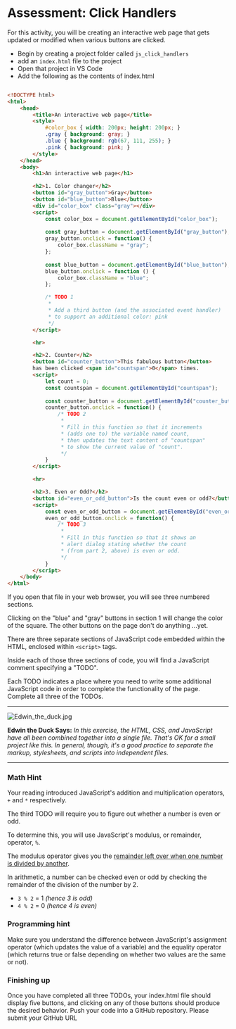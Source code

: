 # Assessment: Click Handlers #

For this activity, you will be creating an interactive web page that gets updated or modified when various buttons are clicked. 

 - Begin by creating a project folder called `js_click_handlers`
 - add an `index.html` file to the project
 - Open that project in VS Code
 - Add the following as the contents of index.html
 
```html

<!DOCTYPE html>
<html>
    <head>
        <title>An interactive web page</title>
        <style>
            #color_box { width: 200px; height: 200px; }
            .gray { background: gray; }
            .blue { background: rgb(67, 111, 255); }
            .pink { background: pink; }
        </style>
    </head>
    <body>
        <h1>An interactive web page</h1>

        <h2>1. Color changer</h2>
        <button id="gray_button">Gray</button>
        <button id="blue_button">Blue</button>
        <div id="color_box" class="gray"></div>        
        <script>
            const color_box = document.getElementById("color_box");
            
            const gray_button = document.getElementById("gray_button");
            gray_button.onclick = function() {
                color_box.className = "gray";
            };
            
            const blue_button = document.getElementById("blue_button");
            blue_button.onclick = function () {
                color_box.className = "blue";
            };

            /* TODO 1
             *
             * Add a third button (and the associated event handler)
             * to support an additional color: pink
             */
        </script>

        <hr>

        <h2>2. Counter</h2>
        <button id="counter_button">This fabulous button</button>
        has been clicked <span id="countspan">0</span> times.
        <script>
            let count = 0;
            const countspan = document.getElementById("countspan");
            
            const counter_button = document.getElementById("counter_button");
            counter_button.onclick = function() {
                /* TODO 2
                 *
                 * Fill in this function so that it increments
                 * (adds one to) the variable named count,
                 * then updates the text content of "countspan"
                 * to show the current value of "count".
                 */
            }
        </script>

        <hr>

        <h2>3. Even or Odd?</h2>
        <button id="even_or_odd_button">Is the count even or odd?</button>
        <script>
            const even_or_odd_button = document.getElementById("even_or_odd_button");
            even_or_odd_button.onclick = function() {
                /* TODO 3
                 *
                 * Fill in this function so that it shows an
                 * alert dialog stating whether the count
                 * (from part 2, above) is even or odd.
                 */
            }
        </script>
    </body>
</html>

```

If you open that file in your web browser, you will see three numbered sections.

Clicking on the "blue" and "gray" buttons in section 1 will change the color of the square. The other buttons on the page don't do anything ...yet.

There are three separate sections of JavaScript code embedded within the HTML, enclosed within `<script>` tags.

Inside each of those three sections of code, you will find a JavaScript comment specifying a "TODO".

Each TODO indicates a place where you need to write some additional JavaScript code in order to complete the functionality of the page. Complete all three of the TODOs.

* * *

![Edwin_the_duck.jpg](https://i.snag.gy/xZgaDe.jpg)

**Edwin the Duck Says:**
_In this exercise, the HTML, CSS, and JavaScript have all been combined together into a single file. That's OK for a small project like this. In general, though, it's a good practice to separate the markup, stylesheets, and scripts into independent files._

* * *

### Math Hint ###

Your reading introduced JavaScript's addition and multiplication operators, `+` and `*` respectively.

The third TODO will require you to figure out whether a number is even or odd.

To determine this, you will use JavaScript's modulus, or remainder, operator, `%`.

The modulus operator gives you the [remainder left over when one number is divided by another](https://www.mathsisfun.com/numbers/division-remainder.html).

In arithmetic, a number can be checked even or odd by checking the remainder of the division of the number by 2.

-	`3 % 2` = 1 _(hence 3 is odd)_
-	`4 % 2` = 0 _(hence 4 is even)_

### Programming hint ###

Make sure you understand the difference between JavaScript's assignment operator (which updates the value of a variable) and the equality operator (which returns true or false depending on whether two values are the same or not).

### Finishing up ###

Once you have completed all three TODOs, your index.html file should display five buttons, and clicking on any of those 
buttons should produce the desired behavior. Push your code into a GitHub repository. Please submit your GitHub URL

